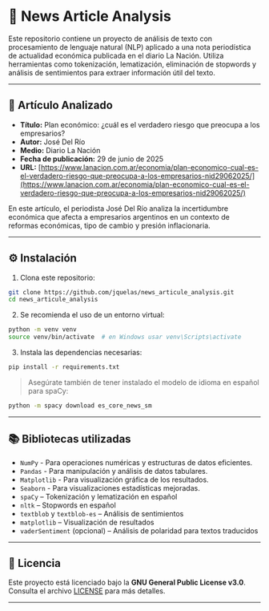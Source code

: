 # 📰 News Article Analysis

Este repositorio contiene un proyecto de análisis de texto con procesamiento de lenguaje natural (NLP) aplicado a una nota periodística de actualidad económica publicada en el diario La Nación. Utiliza herramientas como tokenización, lematización, eliminación de stopwords y análisis de sentimientos para extraer información útil del texto.

---

## 📄 Artículo Analizado

- **Título:** Plan económico: ¿cuál es el verdadero riesgo que preocupa a los empresarios?
- **Autor:** José Del Río  
- **Medio:** Diario La Nación  
- **Fecha de publicación:** 29 de junio de 2025  
- **URL:** [https://www.lanacion.com.ar/economia/plan-economico-cual-es-el-verdadero-riesgo-que-preocupa-a-los-empresarios-nid29062025/](https://www.lanacion.com.ar/economia/plan-economico-cual-es-el-verdadero-riesgo-que-preocupa-a-los-empresarios-nid29062025/)

En este artículo, el periodista José Del Río analiza la incertidumbre económica que afecta a empresarios argentinos en un contexto de reformas económicas, tipo de cambio y presión inflacionaria.

---

## ⚙️ Instalación

1. Clona este repositorio:
```bash
git clone https://github.com/jquelas/news_articule_analysis.git
cd news_articule_analysis
```

2. Se recomienda el uso de un entorno virtual:
```bash
python -m venv venv
source venv/bin/activate  # en Windows usar venv\Scripts\activate
```

3. Instala las dependencias necesarias:
```bash
pip install -r requirements.txt
```

> Asegúrate también de tener instalado el modelo de idioma en español para spaCy:
```bash
python -m spacy download es_core_news_sm
```

---

## 📚 Bibliotecas utilizadas

- `NumPy` - Para operaciones numéricas y estructuras de datos eficientes.
- `Pandas` - Para manipulación y análisis de datos tabulares.
- `Matplotlib` - Para visualización gráfica de los resultados.
- `Seaborn` - Para visualizaciones estadísticas mejoradas.
- `spaCy` – Tokenización y lematización en español
- `nltk` – Stopwords en español
- `textblob` y `textblob-es` – Análisis de sentimientos
- `matplotlib` – Visualización de resultados
- `vaderSentiment` (opcional) – Análisis de polaridad para textos traducidos

---

## 📝 Licencia

Este proyecto está licenciado bajo la **GNU General Public License v3.0**. Consulta el archivo [LICENSE](./LICENSE) para más detalles.

---